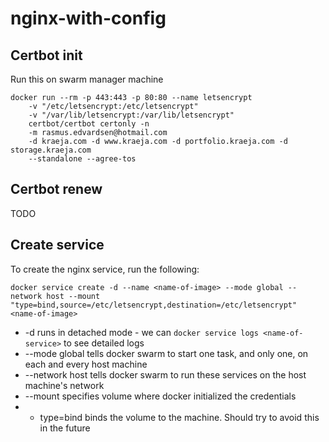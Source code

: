 # nginx-with-config

## Certbot init
Run this on swarm manager machine
```
docker run --rm -p 443:443 -p 80:80 --name letsencrypt
	-v "/etc/letsencrypt:/etc/letsencrypt"
	-v "/var/lib/letsencrypt:/var/lib/letsencrypt"
	certbot/certbot certonly -n
	-m rasmus.edvardsen@hotmail.com
	-d kraeja.com -d www.kraeja.com -d portfolio.kraeja.com -d storage.kraeja.com
	--standalone --agree-tos
```

## Certbot renew
TODO

## Create service
To create the nginx service, run the following:
```
docker service create -d --name <name-of-image> --mode global --network host --mount "type=bind,source=/etc/letsencrypt,destination=/etc/letsencrypt" <name-of-image>
```
* -d runs in detached mode - we can `docker service logs <name-of-service>` to see detailed logs
* --mode global tells docker swarm to start one task, and only one, on each and every host machine
* --network host tells docker swarm to run these services on the host machine's network
* --mount specifies volume where docker initialized the credentials
* * type=bind binds the volume to the machine. Should try to avoid this in the future
